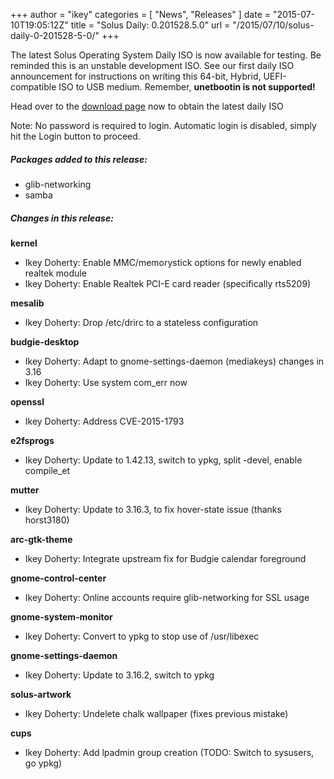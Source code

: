 +++
author = "ikey"
categories = [
"News",
"Releases"
]
date =  "2015-07-10T19:05:12Z"
title = "Solus Daily: 0.201528.5.0"
url = "/2015/07/10/solus-daily-0-201528-5-0/"
+++

The latest Solus Operating System Daily ISO is now available for testing. Be reminded this is an unstable development ISO. See our first daily ISO announcement for instructions
on writing this 64-bit, Hybrid, UEFI-compatible ISO to USB medium. Remember, **unetbootin is not supported!**

Head over to the [download page](https://getsol.us/download) now to obtain the latest daily ISO

Note: No password is required to login. Automatic login is disabled, simply hit the Login button to proceed.

##### Packages added to this release:

- glib-networking
- samba

##### Changes in this release:

**kernel**

- Ikey Doherty: Enable MMC/memorystick options for newly enabled realtek module
- Ikey Doherty: Enable Realtek PCI-E card reader (specifically rts5209)

**mesalib**

- Ikey Doherty: Drop /etc/drirc to a stateless configuration

**budgie-desktop**

- Ikey Doherty: Adapt to gnome-settings-daemon (mediakeys) changes in 3.16
- Ikey Doherty: Use system com_err now
 
**openssl**

- Ikey Doherty: Address CVE-2015-1793
 
**e2fsprogs**

- Ikey Doherty: Update to 1.42.13, switch to ypkg, split -devel, enable compile_et
 
**mutter**

- Ikey Doherty: Update to 3.16.3, to fix hover-state issue (thanks horst3180)

**arc-gtk-theme**

- Ikey Doherty: Integrate upstream fix for Budgie calendar foreground
 
**gnome-control-center**

- Ikey Doherty: Online accounts require glib-networking for SSL usage
 
**gnome-system-monitor**

- Ikey Doherty: Convert to ypkg to stop use of /usr/libexec
 
**gnome-settings-daemon**

- Ikey Doherty: Update to 3.16.2, switch to ypkg
 
**solus-artwork**

- Ikey Doherty: Undelete chalk wallpaper (fixes previous mistake)
 
**cups**

- Ikey Doherty: Add lpadmin group creation (TODO: Switch to sysusers, go ypkg)
